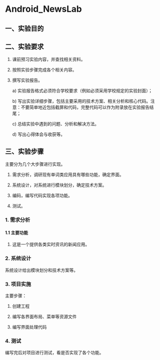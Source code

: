 # Android_NewsLab

## 一、实验目的

## 二、实验要求

1. 课前预习实验内容，并查找相关资料。

2. 按照实验步骤完成各个相关内容。

3. 撰写实验报告。

   a) 实验报告格式必须符合学校要求（例如必须采用学校规定的实验封面）；

   b) 写出实验详细步骤，包括主要采用的技术方案、相关分析和核心代码。注意：不要简单地近包括截屏和代码，完整代码可以作为附录放在实验报告结尾；

   c) 总结实验中遇到的问题、分析和解决方法。

   d) 写出心得体会与收获等。

## 三、实验步骤

主要分为几个大步骤进行实现。

1. 需求分析，调研现有单词类应用具有哪些功能，确定界面。

2. 系统设计，对系统进行模块划分，确定技术方案。

3. 编码，编写代码实现各项功能。

4. 测试。

### 1. 需求分析

#### 1.1 主要功能

1. 这是一个提供各类实时资讯的新闻应用。

### 2. 系统设计

系统设计给出模块划分和技术方案等。

### 3. 项目实施

主要步骤：

1. 创建工程

2. 编写各界面布局、菜单等资源文件

3. 编写界面处理代码

### 4. 测试

编写完后对项目进行测试，看是否实现了各个功能。